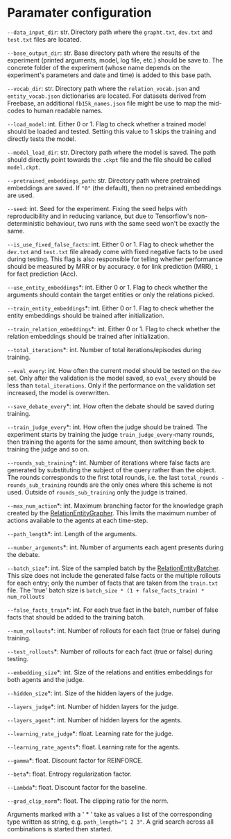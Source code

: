 # Paramater configuration
```--data_input_dir```: str. Directory path where the ```grapht.txt```, ```dev.txt``` and ```test.txt``` files are 
located.

```--base_output_dir```: str. Base directory path where the results of the experiment (printed arguments, model, log file, etc.)
should be save to. The concrete folder of the experiment (whose name depends on the experiment's parameters
and date and time) is added to this base path.

```--vocab_dir```: str. Directory path where the ```relation_vocab.json``` and ```entity_vocab.json``` dictionaries are 
located. For datasets derived from Freebase, an additional ```fb15k_names.json``` file might be use to map the mid-codes
to human readable names.

```--load_model```: int. Either 0 or 1. Flag to check whether a trained model should be loaded and tested.
Setting this value to 1 skips the training and directly tests the model.

```--model_load_dir```: str. Directory path where the model is saved. The path should directly point towards the ```.ckpt```
file and the file should be called ```model.ckpt```.

```--pretrained_embeddings_path```: str. Directory path where pretrained embeddings are saved. If ```"0"``` (the default),
then no pretrained embeddings are used.

```--seed```: int. Seed for the experiment. Fixing the seed helps with reproducibility and in reducing variance, but due
to Tensorflow's non-deterministic behaviour, two runs with the same seed won't be exactly the same.

```--is_use_fixed_false_facts```: int. Either 0 or 1. Flag to check whether the ```dev.txt``` and ```test.txt``` file
already come with fixed negative facts to be used during testing. This flag is also responsible for telling whether
performance should be measured by MRR or by accuracy. ```0```  for link prediction (MRR), ```1``` for fact prediction (Acc).

```--use_entity_embeddings```*: int. Either 0 or 1. Flag to check whether the arguments should contain the target entities
or only the relations picked.

```--train_entity_embeddings```*: int. Either 0 or 1. Flag to check whether the entity embeddings should be trained
after initialization.

 ```--train_relation_embeddings```*: int. Either 0 or 1. Flag to check whether the relation embeddings should be trained
 after initialization.

```--total_iterations```*: int. Number of total iterations/episodes during training.

```--eval_every```: int. How often the current model should be tested on the ```dev``` set. Only after the validation is
the model saved, so ```eval_every``` should be less than ```total_iterations```. Only if the performance on the validation set
increased, the model is overwritten.

```--save_debate_every```*: int. How often the debate should be saved during training.

```--train_judge_every```*: int. How often the judge should be trained. The experiment starts by training the judge
```train_judge_every```-many rounds, then training the agents for the same amount, then switching back to training the judge
and so on.

```--rounds_sub_training```*: int. Number of iterations where false facts are generated by substituting the subject of
the query rather than the object. The rounds corresponds to the first total rounds, i.e. the last ```total_rounds - rounds_sub_training```
rounds are the only ones where this scheme is not used. Outside of ```rounds_sub_training``` only the judge is trained. 
  
```--max_num_action```*: int. Maximum branching factor for the knowledge graph created by the [RelationEntityGrapher](mycode/data/grapher.py).
This limits the maximum number of actions available to the agents at each time-step.

```--path_length```*: int. Length of the arguments.

```--number_arguments```*: int. Number of arguments each agent presents during the debate.

```--batch_size```*: int. Size of the sampled batch by the [RelationEntityBatcher](my_code/data/feed_data.py). This size
does not include the generated false facts or the multiple rollouts for each entry; only the number of facts that are taken
from the ```train.txt``` file. The 'true' batch size is ```batch_size * (1 + false_facts_train) * num_rollouts```

```--false_facts_train```*: int. For each true fact in the batch, number of false facts that should be added to the training batch.

```--num_rollouts```*: int. Number of rollouts for each fact (true or false) during training.

```--test_rollouts```*: Number of rollouts for each fact (true or false) during testing.

```--embedding_size```*: int. Size of the relations and entities embeddings for both agents and the judge.

```--hidden_size```*: int. Size of the hidden layers of the judge.

```--layers_judge```*: int. Number of hidden layers for the judge.

```--layers_agent```*: int. Number of hidden layers for the agents.

```--learning_rate_judge```*: float. Learning rate for the judge.

```--learning_rate_agents```*: float. Learning rate for the agents.

```--gamma```*: float. Discount factor for REINFORCE.

```--beta```*: float. Entropy regularization factor.

```--Lambda```*: float. Discount factor for the baseline.

```--grad_clip_norm```*: float. The clipping ratio for the norm.

Arguments marked with a ' * ' take as values a list of the corresponding type written as string, 
e.g. ```path_length="1 2 3"```. A grid search across all combinations is started then started.  





  


 


 
